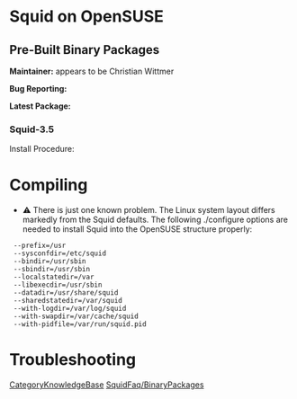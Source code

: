 # Squid on OpenSUSE

## Pre-Built Binary Packages

**Maintainer:** appears to be Christian Wittmer

**Bug Reporting:**
[](https://bugzilla.novell.com/buglist.cgi?quicksearch=squid)

**Latest Package:**
[](https://build.opensuse.org/package/show/server:proxy/squid)

### Squid-3.5

[](https://software.opensuse.org/package/squid)

Install Procedure:

# Compiling

  - ⚠️
    There is just one known problem. The Linux system layout differs
    markedly from the Squid defaults. The following ./configure options
    are needed to install Squid into the OpenSUSE structure properly:

<!-- end list -->

``` 
 --prefix=/usr
 --sysconfdir=/etc/squid
 --bindir=/usr/sbin
 --sbindir=/usr/sbin
 --localstatedir=/var
 --libexecdir=/usr/sbin
 --datadir=/usr/share/squid
 --sharedstatedir=/var/squid
 --with-logdir=/var/log/squid
 --with-swapdir=/var/cache/squid
 --with-pidfile=/var/run/squid.pid
```

# Troubleshooting

[CategoryKnowledgeBase](/CategoryKnowledgeBase)
[SquidFaq/BinaryPackages](/SquidFaq/BinaryPackages)

